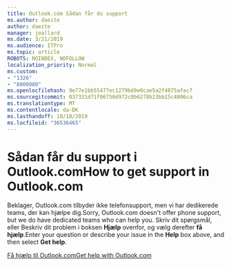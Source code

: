 ```yaml
---
title: Outlook.com Sådan får du support
ms.author: daeite
author: daeite
manager: joallard
ms.date: 3/21/2019
ms.audience: ITPro
ms.topic: article
ROBOTS: NOINDEX, NOFOLLOW
localization_priority: Normal
ms.custom:
- "1326"
- "8000080"
ms.openlocfilehash: 9e77e1bb55477ec1279bd9e0cae5a2f4875afac7
ms.sourcegitcommit: 037331d71f06750d972c0b6278b23bb15c4806ca
ms.translationtype: MT
ms.contentlocale: da-DK
ms.lasthandoff: 10/18/2019
ms.locfileid: "36536465"
---
```

# <a name="how-to-get-support-in-outlookcom"></a><span data-ttu-id="9ad22-102">Sådan får du support i Outlook.com</span><span class="sxs-lookup"><span data-stu-id="9ad22-102">How to get support in Outlook.com</span></span>

<span data-ttu-id="9ad22-103">Beklager, Outlook.com tilbyder ikke telefonsupport, men vi har dedikerede teams, der kan hjælpe dig.</span><span class="sxs-lookup"><span data-stu-id="9ad22-103">Sorry, Outlook.com doesn't offer phone support, but we do have dedicated teams who can help you.</span></span>
<span data-ttu-id="9ad22-104">Skriv dit spørgsmål, eller Beskriv dit problem i boksen **Hjælp** ovenfor, og vælg derefter **få hjælp**.</span><span class="sxs-lookup"><span data-stu-id="9ad22-104">Enter your question or describe your issue in the **Help** box above, and then select **Get help**.</span></span>

[<span data-ttu-id="9ad22-105">Få hjælp til Outlook.com</span><span class="sxs-lookup"><span data-stu-id="9ad22-105">Get help with Outlook.com</span></span>](https://support.office.com/article/40676ad0-c831-45ac-a023-5be633be798d?wt.mc_id=Office_Outlook_com_Alchemy)
